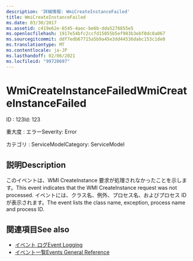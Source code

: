 ```yaml
---
description: '詳細情報: WmiCreateInstanceFailed'
title: WmiCreateInstanceFailed
ms.date: 03/30/2017
ms.assetid: c419e62e-6545-4aec-be6b-dda5276855e5
ms.openlocfilehash: 1917e54bfc2ccfd15055b5ef983b3ebf0dc8a067
ms.sourcegitcommit: ddf7edb67715a5b9a45e3dd44536dabc153c1de0
ms.translationtype: MT
ms.contentlocale: ja-JP
ms.lasthandoff: 02/06/2021
ms.locfileid: "99720697"
---
```

# <a name="wmicreateinstancefailed"></a><span data-ttu-id="59516-103">WmiCreateInstanceFailed</span><span class="sxs-lookup"><span data-stu-id="59516-103">WmiCreateInstanceFailed</span></span>

<span data-ttu-id="59516-104">ID : 123</span><span class="sxs-lookup"><span data-stu-id="59516-104">Id: 123</span></span>  
  
 <span data-ttu-id="59516-105">重大度 : エラー</span><span class="sxs-lookup"><span data-stu-id="59516-105">Severity: Error</span></span>  
  
 <span data-ttu-id="59516-106">カテゴリ : ServiceModel</span><span class="sxs-lookup"><span data-stu-id="59516-106">Category: ServiceModel</span></span>  
  
## <a name="description"></a><span data-ttu-id="59516-107">説明</span><span class="sxs-lookup"><span data-stu-id="59516-107">Description</span></span>  

 <span data-ttu-id="59516-108">このイベントは、WMI CreateInstance 要求が処理されなかったことを示します。</span><span class="sxs-lookup"><span data-stu-id="59516-108">This event indicates that the WMI CreateInstance request was not processed.</span></span> <span data-ttu-id="59516-109">イベントには、クラス名、例外、プロセス名、およびプロセス ID が表示されます。</span><span class="sxs-lookup"><span data-stu-id="59516-109">The event lists the class name, exception, process name and process ID.</span></span>  
  
## <a name="see-also"></a><span data-ttu-id="59516-110">関連項目</span><span class="sxs-lookup"><span data-stu-id="59516-110">See also</span></span>

- [<span data-ttu-id="59516-111">イベント ログ</span><span class="sxs-lookup"><span data-stu-id="59516-111">Event Logging</span></span>](index.md)
- [<span data-ttu-id="59516-112">イベント一覧</span><span class="sxs-lookup"><span data-stu-id="59516-112">Events General Reference</span></span>](events-general-reference.md)
